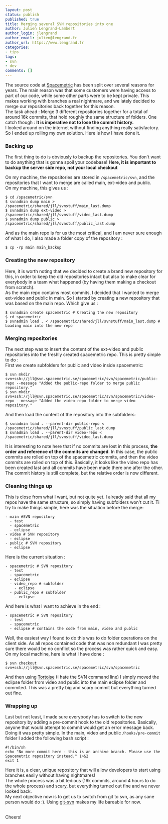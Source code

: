 ```yaml
---
layout: post
status: publish
published: true
title: Merging several SVN repositories into one
author: Julien Lengrand-Lambert
author_login: jlengrand
author_email: julien@lengrand.fr
author_url: https://www.lengrand.fr
categories:
- tips
tags:
- svn
- dev
comments: []
---
```


The source code at [Spacemetric](https://www.spacemetric.com/) has been split over several reasons for years. The main reason was that some customers were having access to part of our code, while some other parts were to be kept private. This makes working with branches a real nightmare, and we lately decided to merge our repositories back together for this reason.
<br>
The task ahead : Merge 3 different repositories together for a total of around 16k commits, that hold roughly the same structure of folders. One catch though : **It is imperative not to lose the commit history.**
<br>
I looked around on the internet without finding anything really satisfactory. So I ended up rolling my own solution. Here is how I have done it.

### Backing up

The first thing to do is obviously to backup the repositories. You don't want to do anything that is gonna spoil your codebase! **Here, it is important to backup the server side repo, not your local checkout**

On my machine, the repositories are stored in `/spacemetric/svn`, and the repositories that I want to merge are called main, ext-video and public.
<br>
On my machine, this gives us :

    $ cd /spacemetric/svn
    $ svnadmin dump main >  /spacemetric/shared/jll/svnstuff/main_last.dump
    $ svnadmin dump ext-video >  /spacemetric/shared/jll/svnstuff/video_last.dump
    $ svnadmin dump public >  /spacemetric/shared/jll/svnstuff/public_last.dump

And as the main repo is for us the most critical, and I am never sure enough of what I do, I also made a folder copy of the repository :

    $ cp -rp main main_backup

### Creating the new repository

Here, it is worth noting that we decided to create a brand new repository for this, in order to keep the old repositories intact but also to make clear for everybody in a team what happened (by having them making a checkout from scratch).
<br>
As the main repo contains most commits, I decided that I wanted to merge ext-video and public in main. So I started by creating a new repository that was based on the main repo. Which give us :

    $ svnadmin create spacemetric # Creating the new repository
    $ cd spacemetric
    $ svnadmin load . < /spacemetric/shared/jll/svnstuff/main_last.dump # Loading main into the new repo

### Merging repositories

The next step was to insert the content of the ext-video and public repositories into the freshly created spacemetric repo. This is pretty simple to do :
<br>
First we create subfolders for public and video inside spacemetric:

    $ svn mkdir svn+ssh://jll@svn.spacemetric.se/spacemetric/svn/spacemetric/public-repo --message "Added the public-repo folder to merge public repository."
    $ svn mkdir svn+ssh://jll@svn.spacemetric.se/spacemetric/svn/spacemetric/video-repo --message "Added the video-repo folder to merge video repository."

And then load the content of the repository into the subfolders:

    $ svnadmin load . --parent-dir public-repo < /spacemetric/shared/jll/svnstuff/public_last.dump
    $ svnadmin load . --parent-dir video-repo < /spacemetric/shared/jll/svnstuff/video_last.dump

It is interesting to note here that if no commits are lost in this process, **the order and reference of the commits are changed**. In this case, the public commits are rolled on top of the spacemetric commits, and then the video commits are rolled on top of this. Basically, it looks like the video repo has been created last and all commits have been made there one after the other.<br>
The commit history is still complete, but the relative order is now different.

### Cleaning things up

This is close from what I want, but not quite yet. I already said that all my repos have the same structure, so simply having subfolders won't cut it. Ti try to make things simple, here was the situation before the merge:

    - main #SVN repository
      - test
      - spacemetric
      - eclipse
    - video # SVN repository
      - eclipse
    - public # SVN repository
      - eclipse

Here is the current situation :

    - spacemetric # SVN repository
      - test
      - spacemetric
      - eclipse
      - video_repo # subfolder
        - eclipse
      - public_repo # subfolder
        - eclipse

And here is what I want to achieve in the end :

    - spacemetric # SVN repository
      - test
      - spacemetric
      - eclipse # contains the code from main, video and public

Well, the easiest way I found to do this was to do folder operations on the client side. As all repos contained code that was non redundant I was pretty sure there would be no conflict so the process was rather quick and easy. On my local machine, here is what I have done :

    $ svn checkout svn+ssh://jll@svn.spacemetric.se/spacemetric/svn/spacemetric

And then using [Tortoise](https://tortoisesvn.net/) (I hate the SVN command line) I simply moved the eclipse folder from video and public into the main eclipse folder and commited. This was a pretty big and scary commit but everything turned out fine.

### Wrapping up

Last but not least, I made sure everybody has to switch to the new repository by adding a pre-commit hook to the old repositories. Basically, anyone that would attempt to commit would get an error message back. Doing it was pretty simple. In the main, video and public `/hooks/pre-commit` folder I added the following bash script :

    #!/bin/sh
    echo "No more commit here - this is an archive branch. Please use the Spacemetric repository instead." 1>&2
    exit 1

Here it is, a clear, unique repository that will allow developers to start using branches easily without having nightmares!
<br>
The whole process was a bit tedious (16k commits, around 4 hours to do the whole process) and scary, but everything turned out fine and we never looked back.
<br>
My next objective now is to get us to switch from git to svn, as any sane person would do :). Using [git-svn](https://csurs.csr.uky.edu/cgi-bin/man/man2html?1+git-svn) makes my life bareable for now.

<br>
Cheers!

